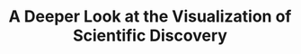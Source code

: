 ---
dateStart: 2008-09-11
dateEnd: 2008-09-12
title: "A Deeper Look at the Visualization of Scientific Discovery"
venue: "NSF Workshop"
organizer: Susan Cozzens
credit:
city: Arlington
state: VA
country: USA
pdfLink: 20080911-deeper-look-visualization.pdf
venueImages:
---